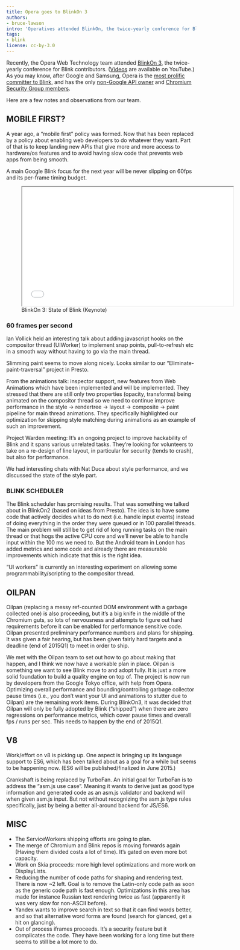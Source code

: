 ```yaml
---
title: Opera goes to BlinkOn 3
authors:
- bruce-lawson
intro: 'Operatives attended BlinkOn, the twice-yearly conference for Blink contributors. Here are a few notes and observations from our team.'
tags:
- blink
license: cc-by-3.0
---
```


Recently, the Opera Web Technology team attended [BlinkOn 3](https://docs.google.com/a/opera.com/document/d/1m6JNcFYnwJ0I7OWHrs-meO6820oM_5q9jSELOPDAQnc/), the twice-yearly conference for Blink contributors. ([Videos](https://www.youtube.com/user/blinkontalks) are available on YouTube.) As you may know, after Google and Samsung, Opera is the [most prolific committer to Blink](http://browserg.nom.es/), and has the only [non-Google API owner](https://groups.google.com/a/chromium.org/forum/#!msg/blink-dev/wp7Pa4fdSbU/XwvPcxguiN0J) and [Chromium Security Group members](http://blogs.opera.com/security/2014/08/security-changes-opera-23/).

Here are a few notes and observations from our team.

## MOBILE FIRST?

A year ago, a “mobile first” policy was formed. Now that has been replaced by a policy about enabling web developers to do whatever they want. Part of that is to keep landing new APIs that give more and more access to hardware/os features and to avoid having slow code that prevents web apps from being smooth.

A main Google Blink focus for the next year will be never slipping on 60fps and its per-frame timing budget.

<figure class="figure">
    <iframe src="//www.youtube.com/embed/Ku3znd7JNIk" width="560" height="315" allowfullscreen class="figure__media"></iframe>
    <figcaption class="figure__caption">BlinkOn 3: State of Blink (Keynote)</figcaption>
</figure>

### 60 frames per second

Ian Vollick held an interesting talk about adding javascript hooks on the compositor thread (UIWorker) to implement snap points, pull-to-refresh etc in a smooth way without having to go via the main thread.

Slimming paint seems to move along nicely. Looks similar to our “Eliminate-paint-traversal” project in Presto.

From the animations talk: inspector support, new features from Web Animations which have been implemented and will be implemented. They stressed that there are still only two properties (opacity, transforms) being animated on the compositor thread so we need to continue improve performance in the style -> rendertree -> layout -> composite -> paint pipeline for main thread animations. They specifically highlighted our optimization for skipping style matching during animations as an example of such an improvement.

Project Warden meeting: It’s an ongoing project to improve hackability of Blink and it spans various unrelated tasks. They’re looking for volunteers to take on a re-design of line layout, in particular for security (tends to crash), but also for performance.

We had interesting chats with Nat Duca about style performance, and we discussed the state of the style part.

### BLINK SCHEDULER

The Blink scheduler has promising results. That was something we talked about in BlinkOn2 (based on ideas from Presto). The idea is to have some code that actively decides what to do next (i.e. handle input events) instead of doing everything in the order they were queued or in 100 parallel threads. The main problem will still be to get rid of long running tasks on the main thread or that hogs the active CPU core and we’ll never be able to handle input within the 100 ms we need to. But the Android team in London has added metrics and some code and already there are measurable improvements which indicate that this is the right idea.

“UI workers” is currently an interesting experiment on allowing some programmability/scripting to the compositor thread.

## OILPAN

Oilpan (replacing a messy ref-counted DOM environment with a garbage collected one) is also proceeding, but it’s a big knife in the middle of the Chromium guts, so lots of nervousness and attempts to figure out hard requirements before it can be enabled for performance sensitive code. Oilpan presented preliminary performance numbers and plans for shipping. It was given a fair hearing, but has been given fairly hard targets and a deadline (end of 2015Q1) to meet in order to ship.

We met with the Oilpan team to set out how to go about making that happen, and I think we now have a workable plan in place. Oilpan is something we want to see Blink move to and adopt fully. It is just a more solid foundation to build a quality engine on top of. The project is now run by developers from the Google Tokyo office, with help from Opera. Optimizing overall performance and bounding/controlling garbage collector pause times (i.e., you don’t want your UI and animations to stutter due to Oilpan) are the remaining work items. During BlinkOn3, it was decided that Oilpan will only be fully adopted by Blink (“shipped”) when there are zero regressions on performance metrics, which cover pause times and overall fps / runs per sec. This needs to happen by the end of 2015Q1.

## V8

Work/effort on v8 is picking up. One aspect is bringing up its language support to ES6, which has been talked about as a goal for a while but seems to be happening now. (ES6 will be published/finalized in June 2015.)

Crankshaft is being replaced by TurboFan. An initial goal for TurboFan is to address the “asm.js use case”. Meaning it wants to derive just as good type information and generated code as an asm.js validator and backend will when given asm.js input. But not without recognizing the asm.js type rules specifically, just by being a better all-around backend for JS/ES6.

## MISC

- The ServiceWorkers shipping efforts are going to plan.
- The merge of Chromium and Blink repos is moving forwards again (Having them divided costs a lot of time). It’s gated on even more bot capacity.
- Work on Skia proceeds: more high level optimizations and more work on DisplayLists.
- Reducing the number of code paths for shaping and rendering text. There is now ~2 left. Goal is to remove the Latin-only code path as soon as the generic code path is fast enough. Optimizations in this area has made for instance Russian text rendering twice as fast (apparently it was very slow for non-ASCII before).
- Yandex wants to improve search in text so that it can find words better, and so that alternative word forms are found (search for glanced, get a hit on glancing).
- Out of process iframes proceeds. It’s a security feature but it complicates the code. They have been working for a long time but there seems to still be a lot more to do.
